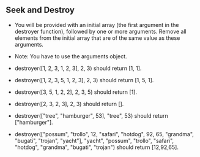## Seek and Destroy
* You will be provided with an initial array (the first argument in the destroyer function), followed by one or more arguments. Remove all elements from the initial array that are of the same value as these arguments.

* Note: You have to use the arguments object.


* destroyer([1, 2, 3, 1, 2, 3], 2, 3) should return [1, 1].

* destroyer([1, 2, 3, 5, 1, 2, 3], 2, 3) should return [1, 5, 1].

* destroyer([3, 5, 1, 2, 2], 2, 3, 5) should return [1].

* destroyer([2, 3, 2, 3], 2, 3) should return [].

* destroyer(["tree", "hamburger", 53], "tree", 53) should return ["hamburger"].

* destroyer(["possum", "trollo", 12, "safari", "hotdog", 92, 65, "grandma", "bugati", "trojan", "yacht"], "yacht", "possum", "trollo", "safari", "hotdog", "grandma", "bugati", "trojan") should return [12,92,65].